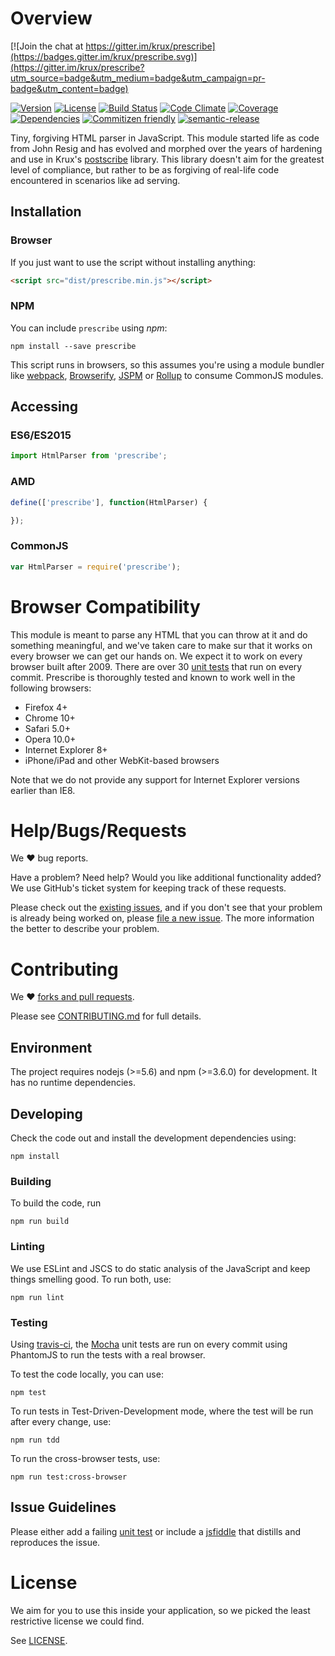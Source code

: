 # Overview

[![Join the chat at https://gitter.im/krux/prescribe](https://badges.gitter.im/krux/prescribe.svg)](https://gitter.im/krux/prescribe?utm_source=badge&utm_medium=badge&utm_campaign=pr-badge&utm_content=badge)

[![Version](https://img.shields.io/npm/v/prescribe.svg)](http://npmjs.com/package/prescribe)
[![License](https://img.shields.io/npm/l/prescribe.svg)](http://npmjs.com/package/prescribe)
[![Build Status](https://travis-ci.org/krux/prescribe.svg?branch=master)](https://travis-ci.org/krux/prescribe)
[![Code Climate](https://img.shields.io/codeclimate/github/krux/prescribe.svg)](https://codeclimate.com/github/krux/prescribe)
[![Coverage](https://img.shields.io/coveralls/krux/prescribe.svg)](https://coveralls.io/github/krux/prescribe)
[![Dependencies](https://img.shields.io/david/dev/krux/prescribe.svg)](./package.json)
[![Commitizen friendly](https://img.shields.io/badge/commitizen-friendly-brightgreen.svg)](http://commitizen.github.io/cz-cli/)
[![semantic-release](https://img.shields.io/badge/%20%20%F0%9F%93%A6%F0%9F%9A%80-semantic--release-e10079.svg)](https://github.com/semantic-release/semantic-release)

Tiny, forgiving HTML parser in JavaScript.  This module started life as code from John Resig and
has evolved and morphed over the years of hardening and use in Krux's [postscribe](https://github.com/krux/postscribe)
library.  This library doesn't aim for the greatest level of compliance, but rather to be as forgiving
of real-life code encountered in scenarios like ad serving.

## Installation

### Browser

If you just want to use the script without installing anything:

```html
<script src="dist/prescribe.min.js"></script>
```

### NPM

You can include `prescribe` using *npm*:

```console
npm install --save prescribe
```

This script runs in browsers, so this assumes you're using a module bundler like [webpack](https://webpack.github.io/),
[Browserify](http://browserify.org/), [JSPM](http://jspm.io/) or [Rollup](http://rollupjs.org/) to consume CommonJS modules.

## Accessing

### ES6/ES2015

```javascript
import HtmlParser from 'prescribe';
```

### AMD

```javascript
define(['prescribe'], function(HtmlParser) {

});
```

### CommonJS

```javascript
var HtmlParser = require('prescribe');
```

# Browser Compatibility

This module is meant to parse any HTML that you can throw at it and do something meaningful, and we've taken care to make sur
that it works on every browser we can get our hands on. We expect it to work on every browser built after 2009. There are over
30 [unit tests](./test) that run on every commit. Prescribe is thoroughly tested and known to work well in the following browsers:

* Firefox 4+
* Chrome 10+
* Safari 5.0+
* Opera 10.0+
* Internet Explorer 8+
* iPhone/iPad and other WebKit-based browsers

Note that we do not provide any support for Internet Explorer versions earlier than IE8.

# Help/Bugs/Requests

We ♥ bug reports.

Have a problem? Need help? Would you like additional functionality added? We use GitHub's ticket system for keeping track of these requests.

Please check out the [existing issues](https://github.com/krux/prescribe/issues), and if you don't see that your problem is already being
worked on, please [file a new issue](https://github.com/krux/prescribe/issues/new). The more information the better to describe your problem.

# Contributing

We ♥ [forks and pull requests](https://help.github.com/articles/using-pull-requests).

Please see [CONTRIBUTING.md](CONTRIBUTING.md) for full details.

## Environment

The project requires nodejs (>=5.6) and npm (>=3.6.0) for development. It has no runtime dependencies.

## Developing

Check the code out and install the development dependencies using:

```console
npm install
```

### Building

To build the code, run

```console
npm run build
```

### Linting

We use ESLint and JSCS to do static analysis of the JavaScript and keep things smelling good.  To run both, use:

```console
npm run lint
```

### Testing

Using [travis-ci](https://travis-ci.org), the [Mocha](http://mochajs.org) unit tests are run on every commit using PhantomJS to run the tests
with a real browser.

To test the code locally, you can use:

```console
npm test
```

To run tests in Test-Driven-Development mode, where the test will be run after every change, use:

```console
npm run tdd
```

To run the cross-browser tests, use:

```console
npm run test:cross-browser
```

## Issue Guidelines

Please either add a failing [unit test](./test/unit) or include a [jsfiddle](http://jsfiddle.net) that distills and reproduces the issue.

# License

We aim for you to use this inside your application, so we picked the least restrictive license we could find.

See [LICENSE](LICENSE).

